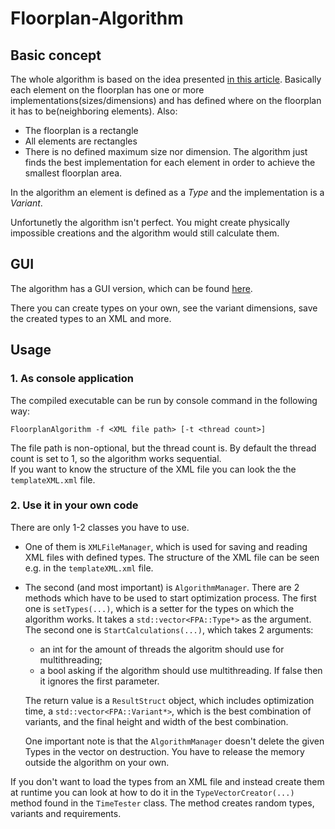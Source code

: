 # Floorplan-Algorithm

## Basic concept
The whole algorithm is based on the idea presented [in this article](https://www.mcs.anl.gov/~itf/dbpp/text/node21.html). 
Basically each element on the floorplan has one or more implementations(sizes/dimensions) and has defined where on the floorplan it has to be(neighboring elements).
Also:
- The floorplan is a rectangle
- All elements are rectangles
- There is no defined maximum size nor dimension. The algorithm just finds the best implementation for each element in order to achieve the smallest floorplan area.

In the algorithm an element is defined as a *Type* and the implementation is a *Variant*.

Unfortunetly the algorithm isn't perfect. You might create physically impossible creations and the algorithm would still calculate them.

## GUI
The algorithm has a GUI version, which can be found [here](https://github.com/MrChrisFix/Floorplan-Optimizer).

There you can create types on your own, see the variant dimensions, save the created types to an XML and more.

## Usage
### 1. As console application
The compiled executable can be run by console command in the following way:

``` FloorplanAlgorithm -f <XML file path> [-t <thread count>] ```

The file path is non-optional, but the thread count is. By default the thread count is set to 1, so the algorithm works sequential.  
If you want to know the structure of the XML file you can look the the `templateXML.xml` file.


### 2. Use it in your own code

There are only 1-2 classes you have to use. 
- One of them is `XMLFileManager`, which is used for saving and reading XML files with defined types.
The structure of the XML file can be seen e.g. in the `templateXML.xml` file.
- The second (and most important) is `AlgorithmManager`. There are 2 methods which have to be used to start optimization process. 
The first one is `setTypes(...)`, which is a setter for the types on which the algorithm works. It takes a `std::vector<FPA::Type*>` as the argument.
The second one is `StartCalculations(...)`, which takes 2 arguments: 
  - an int for the amount of threads the algoritm should use for multithreading;
  - a bool asking if the algorithm should use multithreading. If false then it ignores the first parameter.

  The return value is a `ResultStruct` object, which includes optimization time, a `std::vector<FPA::Variant*>`, which is the best combination of variants, and the final height and width of the best combination.
  
  One important note is that the `AlgorithmManager` doesn't delete the given Types in the vector on destruction. You have to release the memory outside the algorithm on your own.
  
If you don't want to load the types from an XML file and instead create them at runtime you can look at how to do it in the `TypeVectorCreator(...)` method found in the `TimeTester` class. 
The method creates random types, variants and requirements.
